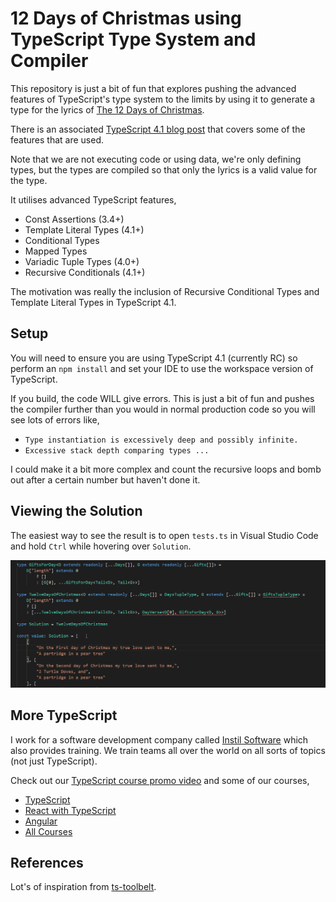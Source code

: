 # 12 Days of Christmas using TypeScript Type System and Compiler

This repository is just a bit of fun that explores
pushing the advanced features of TypeScript's type system
to the limits by using it to generate a type for the lyrics
of [The 12 Days of Christmas](https://en.wikipedia.org/wiki/The_Twelve_Days_of_Christmas_(song)).

There is an associated [TypeScript 4.1 blog post](https://instil.co/blog/crazy-powerful-typescript-41/)
that covers some of the features that are used. 

Note that we are not executing code or using data, we're only
defining types, but the types are compiled so that only
the lyrics is a valid value for the type.

It utilises advanced TypeScript features,

- Const Assertions (3.4+)
- Template Literal Types (4.1+)
- Conditional Types
- Mapped Types
- Variadic Tuple Types (4.0+)
- Recursive Conditionals (4.1+)

The motivation was really the inclusion of Recursive Conditional Types and
Template Literal Types in TypeScript 4.1.

## Setup

You will need to ensure you are using TypeScript 4.1 (currently RC)
so perform an `npm install` and set your IDE to use the workspace
version of TypeScript.

If you build, the code WILL give errors. This is just a bit of fun
and pushes the compiler further than you would in normal production
code so you will see lots of errors like,

- `Type instantiation is excessively deep and possibly infinite.`
- `Excessive stack depth comparing types ...`

I could make it a bit more complex and count the recursive loops
and bomb out after a certain number but haven't done it.

## Viewing the Solution

The easiest way to see the result is to open `tests.ts` in Visual
Studio Code and hold `Ctrl` while hovering over `Solution`.

![Showing Results](assets/ViewResults.gif)

## More TypeScript

I work for a software development company called [Instil Software](https://instil.co) 
which also provides training. We train teams all over the world on all sorts of topics
(not just TypeScript). 

Check out our [TypeScript course promo video](https://www.youtube.com/watch?v=NWKzh6So1Cw)
and some of our courses,

- [TypeScript](https://instil.co/courses/typescript-introduction/)
- [React with TypeScript](https://instil.co/courses/react-with-typescript/)
- [Angular](https://instil.co/courses/introduction-to-angular/)
- [All Courses](https://instil.co/training/)

## References

Lot's of inspiration from [ts-toolbelt](https://github.com/millsp/ts-toolbelt).
